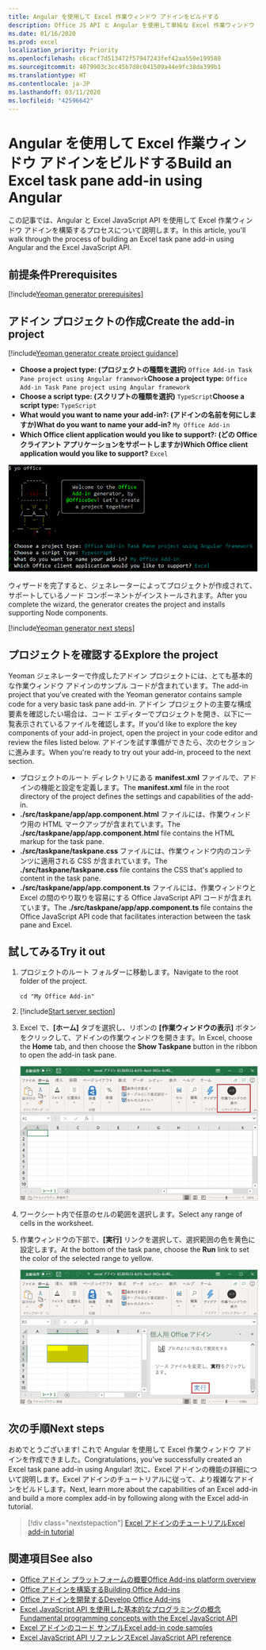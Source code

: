 ```yaml
---
title: Angular を使用して Excel 作業ウィンドウ アドインをビルドする
description: Office JS API と Angular を使用して単純な Excel 作業ウィンドウ アドインを作成する方法について説明します。
ms.date: 01/16/2020
ms.prod: excel
localization_priority: Priority
ms.openlocfilehash: c6cacf7d513472f57947243fef42aa550e199580
ms.sourcegitcommit: 4079903c3cc45b7d8c041509a44e9fc38da399b1
ms.translationtype: HT
ms.contentlocale: ja-JP
ms.lasthandoff: 03/11/2020
ms.locfileid: "42596642"
---
```

# <a name="build-an-excel-task-pane-add-in-using-angular"></a><span data-ttu-id="26c15-103">Angular を使用して Excel 作業ウィンドウ アドインをビルドする</span><span class="sxs-lookup"><span data-stu-id="26c15-103">Build an Excel task pane add-in using Angular</span></span>

<span data-ttu-id="26c15-104">この記事では、Angular と Excel JavaScript API を使用して Excel 作業ウィンドウ アドインを構築するプロセスについて説明します。</span><span class="sxs-lookup"><span data-stu-id="26c15-104">In this article, you'll walk through the process of building an Excel task pane add-in using Angular and the Excel JavaScript API.</span></span>

## <a name="prerequisites"></a><span data-ttu-id="26c15-105">前提条件</span><span class="sxs-lookup"><span data-stu-id="26c15-105">Prerequisites</span></span>

[!include[Yeoman generator prerequisites](../includes/quickstart-yo-prerequisites.md)]

## <a name="create-the-add-in-project"></a><span data-ttu-id="26c15-106">アドイン プロジェクトの作成</span><span class="sxs-lookup"><span data-stu-id="26c15-106">Create the add-in project</span></span>

[!include[Yeoman generator create project guidance](../includes/yo-office-command-guidance.md)]

- <span data-ttu-id="26c15-107">**Choose a project type: (プロジェクトの種類を選択)** `Office Add-in Task Pane project using Angular framework`</span><span class="sxs-lookup"><span data-stu-id="26c15-107">**Choose a project type:** `Office Add-in Task Pane project using Angular framework`</span></span>
- <span data-ttu-id="26c15-108">**Choose a script type: (スクリプトの種類を選択)** `TypeScript`</span><span class="sxs-lookup"><span data-stu-id="26c15-108">**Choose a script type:** `TypeScript`</span></span>
- <span data-ttu-id="26c15-109">**What would you want to name your add-in?: (アドインの名前を何にしますか)**</span><span class="sxs-lookup"><span data-stu-id="26c15-109">**What do you want to name your add-in?**</span></span> `My Office Add-in`
- <span data-ttu-id="26c15-110">**Which Office client application would you like to support?: (どの Office クライアント アプリケーションをサポートしますか)**</span><span class="sxs-lookup"><span data-stu-id="26c15-110">**Which Office client application would you like to support?**</span></span> `Excel`

![Yeoman ジェネレーター](../images/yo-office-excel-angular-2.png)

<span data-ttu-id="26c15-112">ウィザードを完了すると、ジェネレーターによってプロジェクトが作成されて、サポートしているノード コンポーネントがインストールされます。</span><span class="sxs-lookup"><span data-stu-id="26c15-112">After you complete the wizard, the generator creates the project and installs supporting Node components.</span></span>

[!include[Yeoman generator next steps](../includes/yo-office-next-steps.md)]

## <a name="explore-the-project"></a><span data-ttu-id="26c15-113">プロジェクトを確認する</span><span class="sxs-lookup"><span data-stu-id="26c15-113">Explore the project</span></span>

<span data-ttu-id="26c15-114">Yeoman ジェネレーターで作成したアドイン プロジェクトには、とても基本的な作業ウィンドウ アドインのサンプル コードが含まれています。</span><span class="sxs-lookup"><span data-stu-id="26c15-114">The add-in project that you've created with the Yeoman generator contains sample code for a very basic task pane add-in.</span></span> <span data-ttu-id="26c15-115">アドイン プロジェクトの主要な構成要素を確認したい場合は、コード エディターでプロジェクトを開き、以下に一覧表示されているファイルを確認します。</span><span class="sxs-lookup"><span data-stu-id="26c15-115">If you'd like to explore the key components of your add-in project, open the project in your code editor and review the files listed below.</span></span> <span data-ttu-id="26c15-116">アドインを試す準備ができたら、次のセクションに進みます。</span><span class="sxs-lookup"><span data-stu-id="26c15-116">When you're ready to try out your add-in, proceed to the next section.</span></span>

- <span data-ttu-id="26c15-117">プロジェクトのルート ディレクトリにある **manifest.xml** ファイルで、アドインの機能と設定を定義します。</span><span class="sxs-lookup"><span data-stu-id="26c15-117">The **manifest.xml** file in the root directory of the project defines the settings and capabilities of the add-in.</span></span>
- <span data-ttu-id="26c15-118">**./src/taskpane/app/app.component.html** ファイルには、作業ウィンドウ用の HTML マークアップが含まれています。</span><span class="sxs-lookup"><span data-stu-id="26c15-118">The **./src/taskpane/app/app.component.html** file contains the HTML markup for the task pane.</span></span>
- <span data-ttu-id="26c15-119">**./src/taskpane/taskpane.css** ファイルには、作業ウィンドウ内のコンテンツに適用される CSS が含まれています。</span><span class="sxs-lookup"><span data-stu-id="26c15-119">The **./src/taskpane/taskpane.css** file contains the CSS that's applied to content in the task pane.</span></span>
- <span data-ttu-id="26c15-120">**./src/taskpane/app/app.component.ts** ファイルには、作業ウィンドウと Excel の間のやり取りを容易にする Office JavaScript API コードが含まれています。</span><span class="sxs-lookup"><span data-stu-id="26c15-120">The **./src/taskpane/app/app.component.ts** file contains the Office JavaScript API code that facilitates interaction between the task pane and Excel.</span></span>

## <a name="try-it-out"></a><span data-ttu-id="26c15-121">試してみる</span><span class="sxs-lookup"><span data-stu-id="26c15-121">Try it out</span></span>

1. <span data-ttu-id="26c15-122">プロジェクトのルート フォルダーに移動します。</span><span class="sxs-lookup"><span data-stu-id="26c15-122">Navigate to the root folder of the project.</span></span>

    ```command&nbsp;line
    cd "My Office Add-in"
    ```

2. [!include[Start server section](../includes/quickstart-yo-start-server-excel.md)] 

3. <span data-ttu-id="26c15-123">Excel で、**[ホーム]** タブを選択し、リボンの **[作業ウィンドウの表示]** ボタンをクリックして、アドインの作業ウィンドウを開きます。</span><span class="sxs-lookup"><span data-stu-id="26c15-123">In Excel, choose the **Home** tab, and then choose the **Show Taskpane** button in the ribbon to open the add-in task pane.</span></span>

    ![Excel アドイン ボタン](../images/excel-quickstart-addin-3b.png)

4. <span data-ttu-id="26c15-125">ワークシート内で任意のセルの範囲を選択します。</span><span class="sxs-lookup"><span data-stu-id="26c15-125">Select any range of cells in the worksheet.</span></span>

5. <span data-ttu-id="26c15-126">作業ウィンドウの下部で、**[実行]** リンクを選択して、選択範囲の色を黄色に設定します。</span><span class="sxs-lookup"><span data-stu-id="26c15-126">At the bottom of the task pane, choose the **Run** link to set the color of the selected range to yellow.</span></span>

    ![Excel アドイン](../images/excel-quickstart-addin-3c.png)

## <a name="next-steps"></a><span data-ttu-id="26c15-128">次の手順</span><span class="sxs-lookup"><span data-stu-id="26c15-128">Next steps</span></span>

<span data-ttu-id="26c15-129">おめでとうございます! これで Angular を使用して Excel 作業ウィンドウ アドインを作成できました。</span><span class="sxs-lookup"><span data-stu-id="26c15-129">Congratulations, you've successfully created an Excel task pane add-in using Angular!</span></span> <span data-ttu-id="26c15-130">次に、Excel アドインの機能の詳細について説明します。Excel アドインのチュートリアルに従って、より複雑なアドインをビルドします。</span><span class="sxs-lookup"><span data-stu-id="26c15-130">Next, learn more about the capabilities of an Excel add-in and build a more complex add-in by following along with the Excel add-in tutorial.</span></span>

> [!div class="nextstepaction"]
> [<span data-ttu-id="26c15-131">Excel アドインのチュートリアル</span><span class="sxs-lookup"><span data-stu-id="26c15-131">Excel add-in tutorial</span></span>](../tutorials/excel-tutorial.md)

## <a name="see-also"></a><span data-ttu-id="26c15-132">関連項目</span><span class="sxs-lookup"><span data-stu-id="26c15-132">See also</span></span>

* [<span data-ttu-id="26c15-133">Office アドイン プラットフォームの概要</span><span class="sxs-lookup"><span data-stu-id="26c15-133">Office Add-ins platform overview</span></span>](../overview/office-add-ins.md)
* [<span data-ttu-id="26c15-134">Office アドインを構築する</span><span class="sxs-lookup"><span data-stu-id="26c15-134">Building Office Add-ins</span></span>](../overview/office-add-ins-fundamentals.md)
* [<span data-ttu-id="26c15-135">Office アドインを開発する</span><span class="sxs-lookup"><span data-stu-id="26c15-135">Develop Office Add-ins</span></span>](../develop/develop-overview.md)
* [<span data-ttu-id="26c15-136">Excel JavaScript API を使用した基本的なプログラミングの概念</span><span class="sxs-lookup"><span data-stu-id="26c15-136">Fundamental programming concepts with the Excel JavaScript API</span></span>](../excel/excel-add-ins-core-concepts.md)
* [<span data-ttu-id="26c15-137">Excel アドインのコード サンプル</span><span class="sxs-lookup"><span data-stu-id="26c15-137">Excel add-in code samples</span></span>](https://developer.microsoft.com/office/gallery/?filterBy=Samples,Excel)
* [<span data-ttu-id="26c15-138">Excel JavaScript API リファレンス</span><span class="sxs-lookup"><span data-stu-id="26c15-138">Excel JavaScript API reference</span></span>](../reference/overview/excel-add-ins-reference-overview.md)
